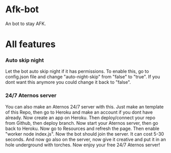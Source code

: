 # Afk-bot
An bot to stay AFK.
# All features

### Auto skip night
Let the bot auto skip night if it has permissions.
To enable this, go to config.json file and change 
"auto-night-skip" from "false" to "true". If you dont want this anymore you could change it back to "false".
### 24/7 Aternos server
You can also make an Aternos 24/7 server with this.
Just make an template of this Repo, then go to Heroku and make an account if you dont have already. Now create an app on Heroku. Then deploy/connect your repo from Github, then deploy branch. Now start your Aternos server, then go back to Heroku. Now go to Resources and refresh the page. Then enable "worker node index.js".
Now the bot should join the server. It can cost 5-30 seconds. And now go also on the server, now give it creative and put it in an hole underground with torches. Now enjoy your free 24/7 Aternos server!
###
